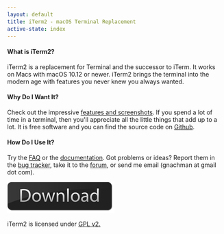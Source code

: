 ```yaml
---
layout: default
title: iTerm2 - macOS Terminal Replacement
active-state: index
---
```


#### What is iTerm2?
iTerm2 is a replacement for Terminal and the successor to iTerm. It works on Macs with macOS 10.12 or newer. iTerm2 brings the terminal into the modern age with features you never knew you always wanted.

#### Why Do I Want It?
Check out the impressive <a href="features.html">features and screenshots</a>. If you spend a lot of time in a terminal, then you'll appreciate all the little things that add up to a lot. It is free software and you can find the source code on <a href="https://github.com/gnachman/iTerm2">Github</a>.

#### How Do I Use It?
Try the <a href="faq.html">FAQ</a> or the <a href="documentation.html">documentation</a>. Got problems or ideas? Report them in the <a href="https://iterm2.com/bugs">bug tracker</a>, take it to the <a href="https://groups.google.com/group/iterm2-discuss">forum</a>, or send me email (gnachman at gmail dot com).

<div class="text-center">
        <a href="https://iterm2.com/downloads/stable/latest"><img src="img/download-button.png"></a>
</div>

iTerm2 is licensed under <a href="license.txt">GPL v2.</a>
